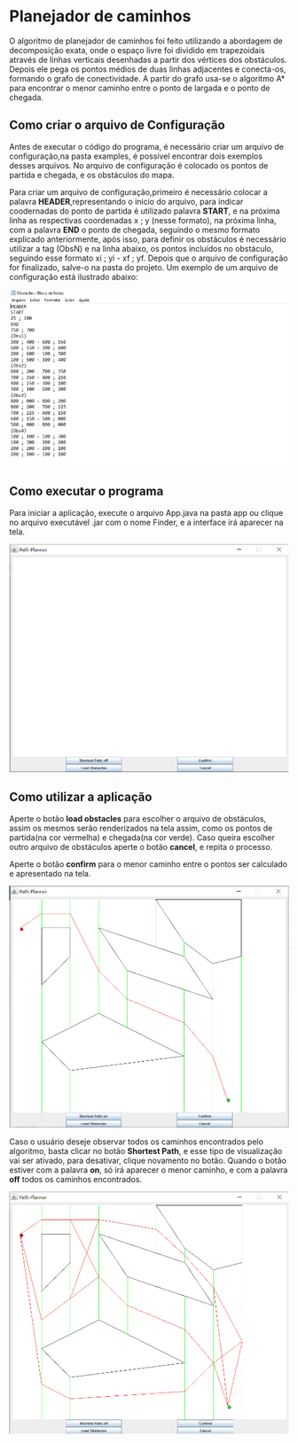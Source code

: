 # Planejador de caminhos 

O algoritmo de planejador de caminhos foi feito utilizando a abordagem de decomposição exata, onde o espaço livre foi dividido em trapezoidais através de linhas 
verticais desenhadas a partir dos vértices dos obstáculos. Depois ele pega os pontos médios de duas linhas adjacentes e conecta-os, formando  o grafo de conectividade. 
A partir do grafo usa-se o algoritmo A* para encontrar o menor caminho entre o ponto de largada e o ponto de chegada. 

## Como criar o arquivo de Configuração
Antes de executar o código do programa, é necessário criar um arquivo de configuração,na pasta examples, é possível encontrar dois exemplos desses arquivos. 
No arquivo de configuração é colocado os pontos de partida e chegada, e os obstáculos do mapa. 

Para criar um arquivo de configuração,primeiro é necessário colocar a palavra **HEADER**,representando o inicio do arquivo, para indicar coodernadas do ponto de partida é utilizado palavra **START**, e na próxima linha as respectivas coordenadas x ; y 
(nesse formato), na próxima linha, com a palavra **END** o ponto de chegada, seguindo o mesmo formato explicado anteriormente, após isso, para definir os obstáculos é necessário utilizar a tag (ObsN) 
e na linha abaixo, os pontos incluídos no obstáculo, seguindo esse formato xi ; yi - xf ; yf. Depois que o arquivo de configuração for finalizado, salve-o na pasta do 
projeto. Um exemplo de um arquivo de configuração está ilustrado abaixo: 

![obstaculos](./images/arquivoConfig.png) 

## Como executar o programa

Para iniciar a aplicação, execute  o arquivo App.java na pasta app ou clique no arquivo executável .jar com o nome Finder, e a interface irá aparecer na tela.

![Tela inicial](./images/tela_inicial.jpeg) 

## Como utilizar a aplicação

Aperte o botão **load obstacles** para escolher o arquivo de obstáculos, assim os mesmos serão renderizados na tela assim, como os pontos de partida(na cor vermelha) 
e chegada(na cor verde). Caso queira escolher outro arquivo de obstáculos aperte o botão **cancel**, e repita o processo. 

Aperte o botão **confirm** para o menor caminho entre o pontos ser calculado e apresentado na tela.

![Menor caminho](./images/menorCaminho.jpeg) 

Caso o usuário deseje observar todos os caminhos encontrados pelo algoritmo, basta clicar no botão **Shortest Path**, e esse tipo de visualização vai ser ativado, para 
desativar, clique novamento no botão. Quando o  botão estiver com a palavra **on**, só irá aparecer o menor caminho, e com a palavra **off** todos os caminhos encontrados. 

![Caminhos](./images/caminhos.jpeg)